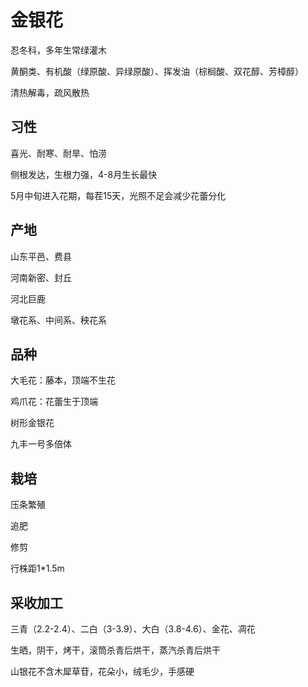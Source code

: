 # 金银花

忍冬科，多年生常绿灌木

黄酮类、有机酸（绿原酸、异绿原酸）、挥发油（棕榈酸、双花醇、芳樟醇）

清热解毒，疏风散热

## 习性

喜光、耐寒、耐旱、怕涝

侧根发达，生根力强，4-8月生长最快

5月中旬进入花期，每茬15天，光照不足会减少花蕾分化

## 产地

山东平邑、费县

河南新密、封丘

河北巨鹿

墩花系、中间系、秧花系

## 品种

大毛花：藤本，顶端不生花

鸡爪花：花蕾生于顶端

树形金银花

九丰一号多倍体

## 栽培

压条繁殖

追肥

修剪

行株距1*1.5m

## 采收加工

三青（2.2-2.4）、二白（3-3.9）、大白（3.8-4.6）、金花、凋花

生晒，阴干，烤干，滚筒杀青后烘干，蒸汽杀青后烘干

山银花不含木犀草苷，花朵小，绒毛少，手感硬

